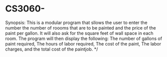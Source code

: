 # CS3060-
 
 Synopsis:
    This is a modular program that sllows the user to enter the number
 the number of roooms that are to be painted and the price of the paint per gallon.
 It will also ask for the square feet of wall space in each room.
 The program will then display the following: The number of gallons of paint required,
 The hours of labor required, The cost of the paint, The labor charges, and the total
 cost of the paintjob.
 */
